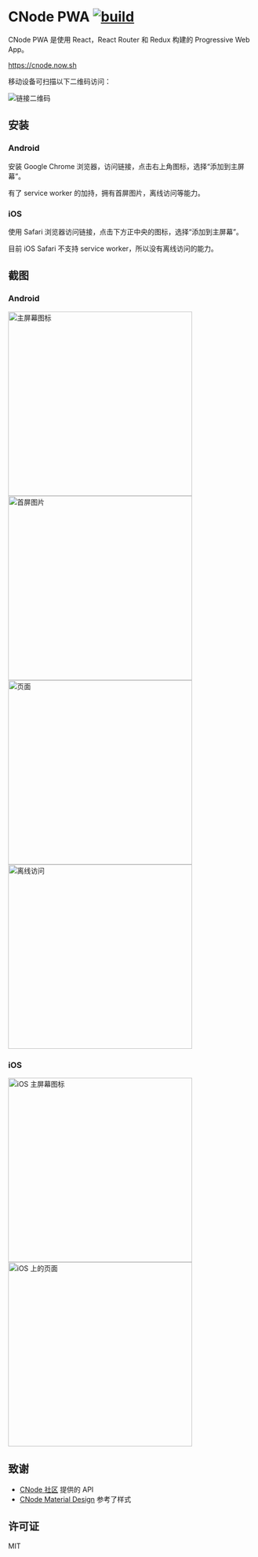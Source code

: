 # CNode PWA [![build](https://travis-ci.org/pd4d10/cnode-pwa.svg)](https://travis-ci.org/pd4d10/cnode-pwa)

CNode PWA 是使用 React，React Router 和 Redux 构建的 Progressive Web App。

https://cnode.now.sh

移动设备可扫描以下二维码访问：

![链接二维码](assets/qrcode.png)

## 安装

### Android

安装 Google Chrome 浏览器，访问链接，点击右上角图标，选择“添加到主屏幕”。

有了 service worker 的加持，拥有首屏图片，离线访问等能力。

### iOS

使用 Safari 浏览器访问链接，点击下方正中央的图标，选择“添加到主屏幕”。

目前 iOS Safari 不支持 service worker，所以没有离线访问的能力。

## 截图

### Android

<span><img src="assets/android-1.jpg" width="375" alt="主屏幕图标" /></span>
<span><img src="assets/android-2.jpg" width="375" alt="首屏图片" /></span>
<span><img src="assets/android-3.jpg" width="375" alt="页面" /></span>
<span><img src="assets/android-4.jpg" width="375" alt="离线访问" /></span>

### iOS

<span><img src="assets/ios-1.png" width="375" alt="iOS 主屏幕图标" /></span>
<span><img src="assets/ios-2.png" width="375" alt="iOS 上的页面" /></span>

## 致谢

- [CNode 社区](https://cnodejs.org/api) 提供的 API
- [CNode Material Design](https://github.com/TakWolf/CNode-Material-Design) 参考了样式

## 许可证

MIT
